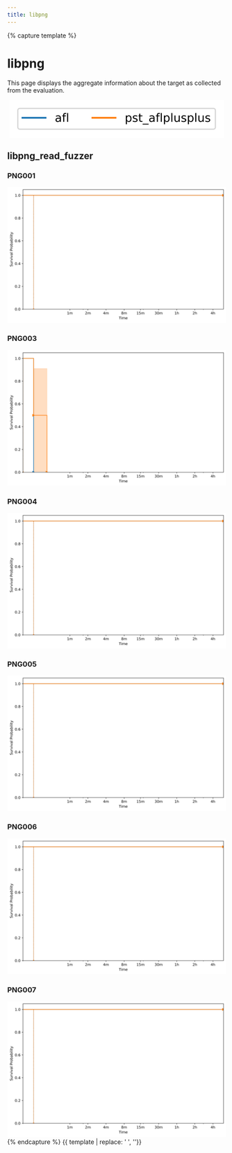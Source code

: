 ```yaml
---
title: libpng
---
```

{% capture template %}
<div class="section">
    <h1>libpng</h1>
    <p>
        This page displays the aggregate information about the target as collected from the evaluation.
    </p>
    <div class="row">
        <div class="col s8 offset-s2">
            <img style="display: block; margin: auto;" src="../plot/survival_legend.svg">
        </div>
    </div>
    <h2>libpng_read_fuzzer</h2>
    <h3>PNG001</h3>
    <div class="row">
        <div class="col s8 offset-s2">
            <img class="materialboxed responsive-img" src="../plot/survival_libpng_libpng_read_fuzzer_PNG001.svg">
        </div>
    </div>
    <h3>PNG003</h3>
    <div class="row">
        <div class="col s8 offset-s2">
            <img class="materialboxed responsive-img" src="../plot/survival_libpng_libpng_read_fuzzer_PNG003.svg">
        </div>
    </div>
    <h3>PNG004</h3>
    <div class="row">
        <div class="col s8 offset-s2">
            <img class="materialboxed responsive-img" src="../plot/survival_libpng_libpng_read_fuzzer_PNG004.svg">
        </div>
    </div>
    <h3>PNG005</h3>
    <div class="row">
        <div class="col s8 offset-s2">
            <img class="materialboxed responsive-img" src="../plot/survival_libpng_libpng_read_fuzzer_PNG005.svg">
        </div>
    </div>
    <h3>PNG006</h3>
    <div class="row">
        <div class="col s8 offset-s2">
            <img class="materialboxed responsive-img" src="../plot/survival_libpng_libpng_read_fuzzer_PNG006.svg">
        </div>
    </div>
    <h3>PNG007</h3>
    <div class="row">
        <div class="col s8 offset-s2">
            <img class="materialboxed responsive-img" src="../plot/survival_libpng_libpng_read_fuzzer_PNG007.svg">
        </div>
    </div>
</div>
{% endcapture %}
{{ template | replace: '    ', ''}}

